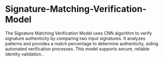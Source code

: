# Signature-Matching-Verification-Model
 The Signature Matching Verification Model uses CNN algorithm to verify signature authenticity by comparing two input signatures. It analyzes patterns and provides a match percentage to determine authenticity, aiding automated verification processes. This model supports secure, reliable identity validation..
